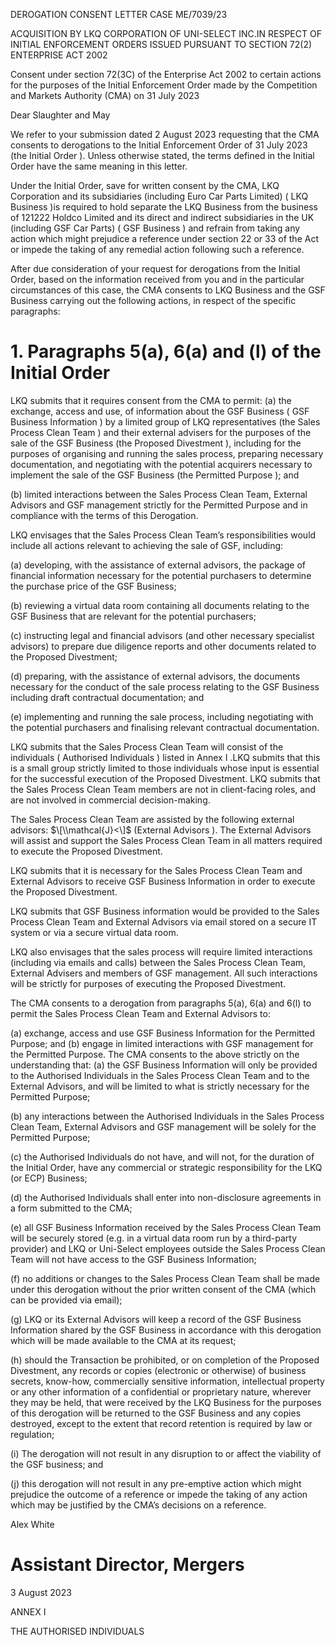 DEROGATION CONSENT LETTER CASE ME/7039/23

ACQUISITION BY LKQ CORPORATION OF UNI-SELECT INC.IN RESPECT OF INITIAL ENFORCEMENT ORDERS ISSUED PURSUANT TO SECTION 72(2) ENTERPRISE ACT 2002

Consent under section 72(3C) of the Enterprise Act 2002 to certain actions for the purposes of the Initial Enforcement Order made by the Competition and Markets Authority (CMA) on 31 July 2023

Dear Slaughter and May

We refer to your submission dated 2 August 2023 requesting that the CMA consents to derogations to the Initial Enforcement Order of 31 July 2023 (the Initial Order ). Unless otherwise stated, the terms defined in the Initial Order have the same meaning in this letter.

Under the Initial Order, save for written consent by the CMA, LKQ Corporation and its subsidiaries (including Euro Car Parts Limited) ( LKQ Business )is required to hold separate the LKQ Business from the business of 121222 Holdco Limited and its direct and indirect subsidiaries in the UK (including GSF Car Parts) ( GSF Business ) and refrain from taking any action which might prejudice a reference under section 22 or 33 of the Act or impede the taking of any remedial action following such a reference.

After due consideration of your request for derogations from the Initial Order, based on the information received from you and in the particular circumstances of this case, the CMA consents to LKQ Business and the GSF Business carrying out the following actions, in respect of the specific paragraphs:

# 1\. Paragraphs 5(a), 6(a) and (l) of the Initial Order

LKQ submits that it requires consent from the CMA to permit: (a) the exchange, access and use, of information about the GSF Business ( GSF Business Information ) by a limited group of LKQ representatives (the Sales Process Clean Team ) and their external advisers for the purposes of the sale of the GSF Business (the Proposed Divestment ), including for the purposes of organising and running the sales process, preparing necessary documentation, and negotiating with the potential acquirers necessary to implement the sale of the GSF Business (the Permitted Purpose ); and

(b) limited interactions between the Sales Process Clean Team, External Advisors and GSF management strictly for the Permitted Purpose and in compliance with the terms of this Derogation.

LKQ envisages that the Sales Process Clean Team’s responsibilities would include all actions relevant to achieving the sale of GSF, including:

(a) developing, with the assistance of external advisors, the package of financial information necessary for the potential purchasers to determine the purchase price of the GSF Business;

(b) reviewing a virtual data room containing all documents relating to the GSF Business that are relevant for the potential purchasers;

(c) instructing legal and financial advisors (and other necessary specialist advisors) to prepare due diligence reports and other documents related to the Proposed Divestment;

(d) preparing, with the assistance of external advisors, the documents necessary for the conduct of the sale process relating to the GSF Business including draft contractual documentation; and

(e) implementing and running the sale process, including negotiating with the potential purchasers and finalising relevant contractual documentation.

LKQ submits that the Sales Process Clean Team will consist of the individuals ( Authorised Individuals ) listed in Annex I .LKQ submits that this is a small group strictly limited to those individuals whose input is essential for the successful execution of the Proposed Divestment. LKQ submits that the Sales Process Clean Team members are not in client-facing roles, and are not involved in commercial decision-making.

The Sales Process Clean Team are assisted by the following external advisors: $\[\\mathcal{J}<\]$ (External Advisors ). The External Advisors will assist and support the Sales Process Clean Team in all matters required to execute the Proposed Divestment.

LKQ submits that it is necessary for the Sales Process Clean Team and External Advisors to receive GSF Business Information in order to execute the Proposed Divestment.

LKQ submits that GSF Business information would be provided to the Sales Process Clean Team and External Advisors via email stored on a secure IT system or via a secure virtual data room.

LKQ also envisages that the sales process will require limited interactions (including via emails and calls) between the Sales Process Clean Team, External Advisers and members of GSF management. All such interactions will be strictly for purposes of executing the Proposed Divestment.

The CMA consents to a derogation from paragraphs 5(a), 6(a) and 6(l) to permit the Sales Process Clean Team and External Advisors to:

(a) exchange, access and use GSF Business Information for the Permitted Purpose; and (b) engage in limited interactions with GSF management for the Permitted Purpose. The CMA consents to the above strictly on the understanding that: (a) the GSF Business Information will only be provided to the Authorised Individuals in the Sales Process Clean Team and to the External Advisors, and will be limited to what is strictly necessary for the Permitted Purpose;

(b) any interactions between the Authorised Individuals in the Sales Process Clean Team, External Advisors and GSF management will be solely for the Permitted Purpose;

(c) the Authorised Individuals do not have, and will not, for the duration of the Initial Order, have any commercial or strategic responsibility for the LKQ (or ECP) Business;

(d) the Authorised Individuals shall enter into non-disclosure agreements in a form submitted to the CMA;

(e) all GSF Business Information received by the Sales Process Clean Team will be securely stored (e.g. in a virtual data room run by a third-party provider) and LKQ or Uni-Select employees outside the Sales Process Clean Team will not have access to the GSF Business Information;

(f) no additions or changes to the Sales Process Clean Team shall be made under this derogation without the prior written consent of the CMA (which can be provided via email);

(g) LKQ or its External Advisors will keep a record of the GSF Business Information shared by the GSF Business in accordance with this derogation which will be made available to the CMA at its request;

(h) should the Transaction be prohibited, or on completion of the Proposed Divestment, any records or copies (electronic or otherwise) of business secrets, know-how, commercially sensitive information, intellectual property or any other information of a confidential or proprietary nature, wherever they may be held, that were received by the LKQ Business for the purposes of this derogation will be returned to the GSF Business and any copies destroyed, except to the extent that record retention is required by law or regulation;

(i) The derogation will not result in any disruption to or affect the viability of the GSF business; and

(j) this derogation will not result in any pre-emptive action which might prejudice the outcome of a reference or impede the taking of any action which may be justified by the CMA’s decisions on a reference.

Alex White

# Assistant Director, Mergers

3 August 2023

ANNEX I

THE AUTHORISED INDIVIDUALS